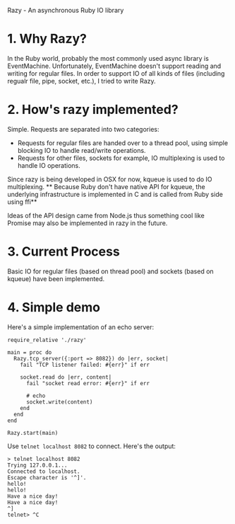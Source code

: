 Razy - An asynchronous Ruby IO library

# 1. Why Razy?

In the Ruby world, probably the most commonly used async library is EventMachine.
Unfortunately, EventMachine doesn't support reading and writing for regular files.
In order to support IO of all kinds of files (including regualr file, pipe, socket, etc.),
I tried to write Razy.

# 2. How's razy implemented?

Simple. Requests are separated into two categories:
- Requests for regular files are handed over to a thread pool, using simple blocking IO to handle read/write operations.
- Requests for other files, sockets for example, IO multiplexing is used to handle IO operations.

Since razy is being developed in OSX for now, kqueue is used to do IO multiplexing.
** Because Ruby don't have native API for kqueue, the underlying infrastructure is implemented in C and is called from Ruby side using ffi**

Ideas of the API design came from Node.js thus something cool like Promise may also be implemented in razy in the future.

# 3. Current Process

Basic IO for regular files (based on thread pool) and sockets (based on kqueue) have been implemented.

# 4. Simple demo

Here's a simple implementation of an echo server:

```
require_relative './razy'

main = proc do
  Razy.tcp_server({:port => 8082}) do |err, socket|
    fail "TCP listener failed: #{err}" if err

    socket.read do |err, content|
      fail "socket read error: #{err}" if err

      # echo
      socket.write(content)
    end
  end
end

Razy.start(main)
```

Use `telnet localhost 8082` to connect.
Here's the output:

```
> telnet localhost 8082
Trying 127.0.0.1...
Connected to localhost.
Escape character is '^]'.
hello!
hello!
Have a nice day!
Have a nice day!
^]
telnet> ^C
```
